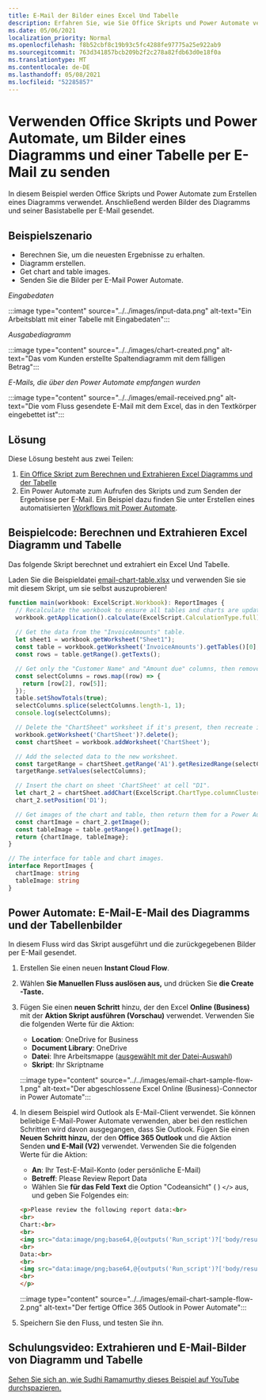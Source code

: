 ```yaml
---
title: E-Mail der Bilder eines Excel Und Tabelle
description: Erfahren Sie, wie Sie Office Skripts und Power Automate verwenden, um die Bilder eines Diagramms und einer Tabelle Excel zu extrahieren und per E-Mail zu senden.
ms.date: 05/06/2021
localization_priority: Normal
ms.openlocfilehash: f8b52cbf8c19b93c5fc4288fe97775a25e922ab9
ms.sourcegitcommit: 763d341857bcb209b2f2c278a82fdb63d0e18f0a
ms.translationtype: MT
ms.contentlocale: de-DE
ms.lasthandoff: 05/08/2021
ms.locfileid: "52285857"
---
```

# <a name="use-office-scripts-and-power-automate-to-email-images-of-a-chart-and-table"></a>Verwenden Office Skripts und Power Automate, um Bilder eines Diagramms und einer Tabelle per E-Mail zu senden

In diesem Beispiel werden Office Skripts und Power Automate zum Erstellen eines Diagramms verwendet. Anschließend werden Bilder des Diagramms und seiner Basistabelle per E-Mail gesendet.

## <a name="example-scenario"></a>Beispielszenario

* Berechnen Sie, um die neuesten Ergebnisse zu erhalten.
* Diagramm erstellen.
* Get chart and table images.
* Senden Sie die Bilder per E-Mail Power Automate.

_Eingabedaten_

:::image type="content" source="../../images/input-data.png" alt-text="Ein Arbeitsblatt mit einer Tabelle mit Eingabedaten":::

_Ausgabediagramm_

:::image type="content" source="../../images/chart-created.png" alt-text="Das vom Kunden erstellte Spaltendiagramm mit dem fälligen Betrag":::

_E-Mails, die über den Power Automate empfangen wurden_

:::image type="content" source="../../images/email-received.png" alt-text="Die vom Fluss gesendete E-Mail mit dem Excel, das in den Textkörper eingebettet ist":::

## <a name="solution"></a>Lösung

Diese Lösung besteht aus zwei Teilen:

1. [Ein Office Skript zum Berechnen und Extrahieren Excel Diagramms und der Tabelle](#sample-code-calculate-and-extract-excel-chart-and-table)
1. Ein Power Automate zum Aufrufen des Skripts und zum Senden der Ergebnisse per E-Mail. Ein Beispiel dazu finden Sie unter Erstellen eines automatisierten [Workflows mit Power Automate](../../tutorials/excel-power-automate-returns.md#create-an-automated-workflow-with-power-automate).

## <a name="sample-code-calculate-and-extract-excel-chart-and-table"></a>Beispielcode: Berechnen und Extrahieren Excel Diagramm und Tabelle

Das folgende Skript berechnet und extrahiert ein Excel Und Tabelle.

Laden Sie die Beispieldatei <a href="email-chart-table.xlsx">email-chart-table.xlsx</a> und verwenden Sie sie mit diesem Skript, um sie selbst auszuprobieren!

```TypeScript
function main(workbook: ExcelScript.Workbook): ReportImages {
  // Recalculate the workbook to ensure all tables and charts are updated.
  workbook.getApplication().calculate(ExcelScript.CalculationType.full);
  
  // Get the data from the "InvoiceAmounts" table.
  let sheet1 = workbook.getWorksheet("Sheet1");
  const table = workbook.getWorksheet('InvoiceAmounts').getTables()[0];
  const rows = table.getRange().getTexts();

  // Get only the "Customer Name" and "Amount due" columns, then remove the "Total" row.
  const selectColumns = rows.map((row) => {
    return [row[2], row[5]];
  });
  table.setShowTotals(true);
  selectColumns.splice(selectColumns.length-1, 1);
  console.log(selectColumns);

  // Delete the "ChartSheet" worksheet if it's present, then recreate it.
  workbook.getWorksheet('ChartSheet')?.delete();
  const chartSheet = workbook.addWorksheet('ChartSheet');

  // Add the selected data to the new worksheet.
  const targetRange = chartSheet.getRange('A1').getResizedRange(selectColumns.length-1, selectColumns[0].length-1);
  targetRange.setValues(selectColumns);

  // Insert the chart on sheet 'ChartSheet' at cell "D1".
  let chart_2 = chartSheet.addChart(ExcelScript.ChartType.columnClustered, targetRange);
  chart_2.setPosition('D1');

  // Get images of the chart and table, then return them for a Power Automate flow.
  const chartImage = chart_2.getImage();
  const tableImage = table.getRange().getImage();
  return {chartImage, tableImage};
}

// The interface for table and chart images.
interface ReportImages {
  chartImage: string
  tableImage: string
}
```

## <a name="power-automate-flow-email-the-chart-and-table-images"></a>Power Automate: E-Mail-E-Mail des Diagramms und der Tabellenbilder

In diesem Fluss wird das Skript ausgeführt und die zurückgegebenen Bilder per E-Mail gesendet.

1. Erstellen Sie einen neuen **Instant Cloud Flow**.
1. Wählen **Sie Manuellen Fluss auslösen aus,** und drücken Sie **die Create -Taste.**
1. Fügen Sie einen **neuen Schritt** hinzu, der den Excel **Online (Business)** mit der **Aktion Skript ausführen (Vorschau)** verwendet. Verwenden Sie die folgenden Werte für die Aktion:
    * **Location**: OneDrive for Business
    * **Document Library**: OneDrive
    * **Datei**: Ihre Arbeitsmappe ([ausgewählt mit der Datei-Auswahl](../../testing/power-automate-troubleshooting.md#select-workbooks-with-the-file-browser-control))
    * **Skript**: Ihr Skriptname

    :::image type="content" source="../../images/email-chart-sample-flow-1.png" alt-text="Der abgeschlossene Excel Online (Business)-Connector in Power Automate":::
1. In diesem Beispiel wird Outlook als E-Mail-Client verwendet. Sie können beliebige E-Mail-Power Automate verwenden, aber bei den restlichen Schritten wird davon ausgegangen, dass Sie Outlook. Fügen Sie einen **Neuen Schritt hinzu,** der den **Office 365 Outlook** und die Aktion Senden **und E-Mail (V2)** verwendet. Verwenden Sie die folgenden Werte für die Aktion:
    * **An**: Ihr Test-E-Mail-Konto (oder persönliche E-Mail)
    * **Betreff**: Please Review Report Data
    * Wählen Sie **für das Feld Text** die Option "Codeansicht" ( ) `</>` aus, und geben Sie Folgendes ein:

    ```HTML
    <p>Please review the following report data:<br>
    <br>
    Chart:<br>
    <br>
    <img src="data:image/png;base64,@{outputs('Run_script')?['body/result/chartImage']}"/>
    <br>
    Data:<br>
    <br>
    <img src="data:image/png;base64,@{outputs('Run_script')?['body/result/tableImage']}"/>
    <br>
    </p>
    ```

    :::image type="content" source="../../images/email-chart-sample-flow-2.png" alt-text="Der fertige Office 365 Outlook in Power Automate":::
1. Speichern Sie den Fluss, und testen Sie ihn.

## <a name="training-video-extract-and-email-images-of-chart-and-table"></a>Schulungsvideo: Extrahieren und E-Mail-Bilder von Diagramm und Tabelle

[Sehen Sie sich an, wie Sudhi Ramamurthy dieses Beispiel auf YouTube durchspazieren.](https://youtu.be/152GJyqc-Kw)
